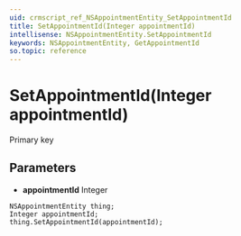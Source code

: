 ```yaml
---
uid: crmscript_ref_NSAppointmentEntity_SetAppointmentId
title: SetAppointmentId(Integer appointmentId)
intellisense: NSAppointmentEntity.SetAppointmentId
keywords: NSAppointmentEntity, GetAppointmentId
so.topic: reference
---
```


# SetAppointmentId(Integer appointmentId)

Primary key

## Parameters

* **appointmentId** Integer

```crmscript
NSAppointmentEntity thing;
Integer appointmentId;
thing.SetAppointmentId(appointmentId);
```

